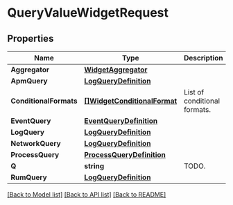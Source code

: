 # QueryValueWidgetRequest

## Properties

Name | Type | Description | Notes
------------ | ------------- | ------------- | -------------
**Aggregator** | [**WidgetAggregator**](WidgetAggregator.md) |  | [optional] 
**ApmQuery** | [**LogQueryDefinition**](LogQueryDefinition.md) |  | [optional] 
**ConditionalFormats** | [**[]WidgetConditionalFormat**](WidgetConditionalFormat.md) | List of conditional formats. | [optional] 
**EventQuery** | [**EventQueryDefinition**](EventQueryDefinition.md) |  | [optional] 
**LogQuery** | [**LogQueryDefinition**](LogQueryDefinition.md) |  | [optional] 
**NetworkQuery** | [**LogQueryDefinition**](LogQueryDefinition.md) |  | [optional] 
**ProcessQuery** | [**ProcessQueryDefinition**](ProcessQueryDefinition.md) |  | [optional] 
**Q** | **string** | TODO. | [optional] 
**RumQuery** | [**LogQueryDefinition**](LogQueryDefinition.md) |  | [optional] 

[[Back to Model list]](../README.md#documentation-for-models) [[Back to API list]](../README.md#documentation-for-api-endpoints) [[Back to README]](../README.md)


